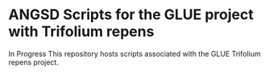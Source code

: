 # ANGSD Scripts for the GLUE project with Trifolium repens
In Progress
This repository hosts scripts associated with the GLUE Trifolium repens project.

